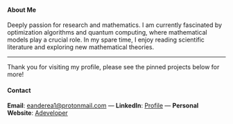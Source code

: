 #### About Me

Deeply passion for research and mathematics. I am currently fascinated by optimization algorithms and quantum computing, where mathematical models play a crucial role. In my spare time, I enjoy reading scientific literature and exploring new mathematical theories.

---

Thank you for visiting my profile, please see the pinned projects below for more!


#### Contact
 **Email**: eanderea1@protonmail.com — **LinkedIn**: [Profile](https://www.linkedin.com/in/anderson-rodrigo-pozzi-a06246186/)       —      **Personal Website**: [Adeveloper](https://adeveloper.com.br) 




